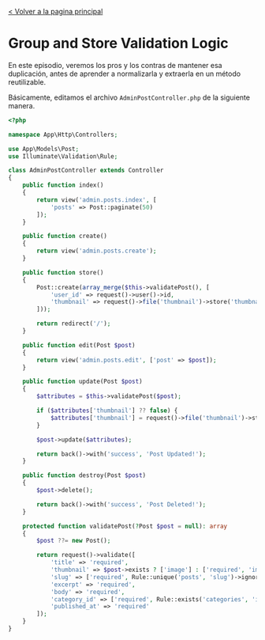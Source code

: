 [< Volver a la pagina principal](/docs/readme.md)

# Group and Store Validation Logic

En este episodio, veremos los pros y los contras de mantener esa duplicación, antes de aprender a normalizarla y extraerla en un método reutilizable.

Básicamente, editamos el archivo `AdminPostController.php` de la siguiente manera.

```php
<?php

namespace App\Http\Controllers;

use App\Models\Post;
use Illuminate\Validation\Rule;

class AdminPostController extends Controller
{
    public function index()
    {
        return view('admin.posts.index', [
            'posts' => Post::paginate(50)
        ]);
    }

    public function create()
    {
        return view('admin.posts.create');
    }

    public function store()
    {
        Post::create(array_merge($this->validatePost(), [
            'user_id' => request()->user()->id,
            'thumbnail' => request()->file('thumbnail')->store('thumbnails')
        ]));

        return redirect('/');
    }

    public function edit(Post $post)
    {
        return view('admin.posts.edit', ['post' => $post]);
    }

    public function update(Post $post)
    {
        $attributes = $this->validatePost($post);

        if ($attributes['thumbnail'] ?? false) {
            $attributes['thumbnail'] = request()->file('thumbnail')->store('thumbnails');
        }

        $post->update($attributes);

        return back()->with('success', 'Post Updated!');
    }

    public function destroy(Post $post)
    {
        $post->delete();

        return back()->with('success', 'Post Deleted!');
    }

    protected function validatePost(?Post $post = null): array
    {
        $post ??= new Post();

        return request()->validate([
            'title' => 'required',
            'thumbnail' => $post->exists ? ['image'] : ['required', 'image'],
            'slug' => ['required', Rule::unique('posts', 'slug')->ignore($post)],
            'excerpt' => 'required',
            'body' => 'required',
            'category_id' => ['required', Rule::exists('categories', 'id')],
            'published_at' => 'required'
        ]);
    }
}
```